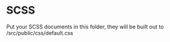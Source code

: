 # SCSS

Put your SCSS documents in this folder, they will be built out to /src/public/css/default.css